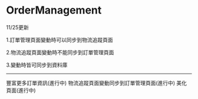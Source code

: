 # OrderManagement
11/25更新

1.訂單管理頁面變動時可以同步到物流追蹤頁面

2.物流追蹤頁面變動時不能同步到訂單管理頁面

3.變動時皆可同步到資料庫

-----------
豐富更多訂單資訊(進行中)
物流追蹤頁面變動同步到訂單管理頁面(進行中)
美化頁面(進行中)
